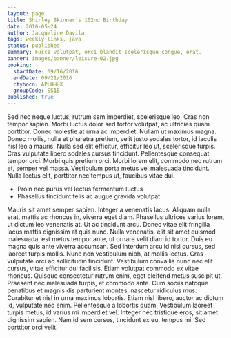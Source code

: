 ```yaml
---
layout: page
title: Shirley Skinner's 102nd Birthday
date: 2016-05-24
author: Jacqueline Davila
tags: weekly links, java
status: published
summary: Fusce volutpat, orci blandit scelerisque congue, erat.
banner: images/banner/leisure-02.jpg
booking:
  startDate: 09/16/2016
  endDate: 09/21/2016
  ctyhocn: APLHHHX
  groupCode: SS1B
published: true
---
```

Sed nec neque luctus, rutrum sem imperdiet, scelerisque leo. Cras non tempor sapien. Morbi luctus dolor sed tortor volutpat, ac ultricies quam porttitor. Donec molestie at urna ac imperdiet. Nullam ut maximus magna. Donec mollis, nulla et pharetra pretium, velit justo sodales tortor, id iaculis nisl leo a mauris. Nulla sed elit efficitur, efficitur leo ut, scelerisque turpis. Cras vulputate libero sodales cursus tincidunt. Pellentesque consequat tempor orci. Morbi quis pretium orci. Morbi lorem elit, commodo nec rutrum et, semper vel massa. Vestibulum porta metus vel malesuada tincidunt. Nulla lectus elit, porttitor nec tempus ut, faucibus vitae dui.

* Proin nec purus vel lectus fermentum luctus
* Phasellus tincidunt felis ac augue gravida volutpat.

Mauris sit amet semper sapien. Integer a venenatis lacus. Aliquam nulla erat, mattis ac rhoncus in, viverra eget diam. Phasellus ultrices varius lorem, ut dictum leo venenatis at. Ut ac tincidunt arcu. Donec vitae elit fringilla lacus mattis dignissim at quis nunc. Nulla venenatis, elit sit amet euismod malesuada, est metus tempor ante, ut ornare velit diam id tortor. Duis eu magna quis ante viverra accumsan. Sed interdum arcu id nisi cursus, sed laoreet turpis mollis. Nunc non vestibulum nibh, at mollis lectus. Cras vulputate orci ac sollicitudin tincidunt. Vestibulum convallis nunc nec elit cursus, vitae efficitur dui facilisis. Etiam volutpat commodo ex vitae rhoncus.
Quisque consectetur rutrum enim, eget eleifend metus suscipit ut. Praesent nec malesuada turpis, et commodo ante. Cum sociis natoque penatibus et magnis dis parturient montes, nascetur ridiculus mus. Curabitur et nisl in urna maximus lobortis. Etiam nisl libero, auctor ac dictum id, vulputate nec enim. Pellentesque a lobortis quam. Vestibulum laoreet turpis metus, id varius mi imperdiet vel. Integer nec tristique eros, sit amet dignissim sapien. Nam id sem cursus, tincidunt ex eu, tempus mi. Sed porttitor orci velit.

